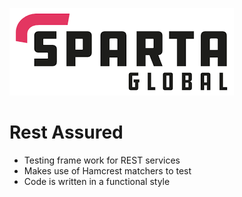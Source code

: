 ![Sparta](/Assets/Git_Hub/SPARTALOGO.png)
# Rest Assured

- Testing frame work for REST services 
- Makes use of Hamcrest matchers to test
- Code is written in a functional style 
